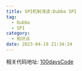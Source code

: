 ```yaml
---
title: SPI机制浅读:Dubbo SPI
tag:
  - Dubbo
  - SPI
category:
  - 知识点
date: 2023-04-19 21:34:24
---
```


相关代码地址:
[100daysCode](https://github.com/dgjungleP/100days-code-round1)
